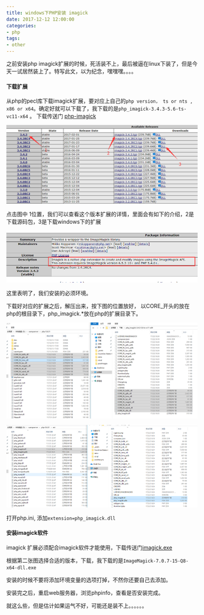 ```yaml
---
title: windows下PHP安装 imagick
date: 2017-12-12 12:00:00
categories:
- php
tags:
- other
---
```


之前安装php imagick扩展的时候，死活装不上，最后被逼在linux下装了，但是今天一试居然装上了。特写此文，以为纪念，嘿嘿嘿。。。。

#### 下载扩展

从php的pecl库下载imagick扩展，要对应上自己的` php version， ts or nts , x86 or x64 `。确定好就可以下载了，我下载的是`php_imagick-3.4.3-5.6-ts-vc11-x64`  。 下载传送门 [php-imagick](https://pecl.php.net/package/imagick)

![imagick-1](/assets/images/postImages/imagick-1.png)

点击图中 1位置，我们可以查看这个版本扩展的详情，里面会有如下的介绍，2是下载源码包，3是下载windows下的扩展

![imagick-2](/assets/images/postImages/imagick-2.png)

这里表明了，我们安装的必须环境。

下载好对应的扩展之后，解压出来，按下图的位置放好， 以CORE_开头的放在php的根目录下，php_imagick.*放在php的扩展目录下。

![imagick-3](/assets/images/postImages/imagick-3.png)

![imagick-4](/assets/images/postImages/imagick-4.png)

打开php.ini, 添加`extension=php_imagick.dll`



#### 安装imagick软件

imagick 扩展必须配合imagick软件才能使用，下载传送门[imagick.exe](http://www.imagemagick.org/script/download.php#windows)

根据第二张图选择合适的版本，下载，我下载的是`ImageMagick-7.0.7-15-Q8-x64-dll.exe`

安装的时候不要将添加环境变量的选项打掉，不然你还要自己去添加。

安装完之后，重启web服务器，浏览phpinfo，查看是否安装完成。



就这么些，但是估计如果运气不好，可能还是装不上。。。。。。